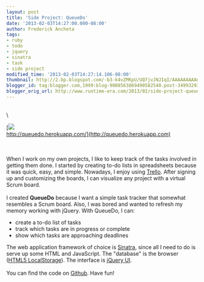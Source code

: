 ```yaml
---
layout: post
title: 'Side Project: QueueDo'
date: '2013-02-03T14:27:00.000-08:00'
author: Frederick Ancheta
tags:
- ruby
- todo
- jquery
- sinatra
- task
- side project
modified_time: '2013-02-03T14:27:14.106-08:00'
thumbnail: http://2.bp.blogspot.com/-b3-k4vZMKpU/UQ7jvJNJIqI/AAAAAAAAAnY/FPuNQg1IQxs/s72-c/big-logo.png
blogger_id: tag:blogger.com,1999:blog-9008563869490582540.post-3499329348553730101
blogger_orig_url: http://www.runtime-era.com/2013/02/side-project-queuedo.html
---
```


\
\

[![](http://2.bp.blogspot.com/-b3-k4vZMKpU/UQ7jvJNJIqI/AAAAAAAAAnY/FPuNQg1IQxs/s320/big-logo.png)\
http://queuedo.herokuapp.com/](http://queuedo.herokuapp.com)

\
\
 When I work on my own projects, I like to keep track of the tasks
involved in getting them done. I started by creating to-do lists in
spreadsheets because it was quick, easy, and simple. Nowadays, I enjoy
using [Trello](https://trello.com/). After signing up and customizing
the boards, I can visualize any project with a virtual Scrum board. \
\
 I created **QueueDo** because I want a simple task tracker that
somewhat resembles a Scrum board. Also, I was bored and wanted to
refresh my memory working with jQuery. With QueueDo, I can:

-   create a to-do list of tasks
-   track which tasks are in progress or complete
-   show which tasks are approaching deadlines

The web application framework of choice is
[Sinatra](http://www.sinatrarb.com/), since all I need to do is serve up
some HTML and JavaScript. The "database" is the browser ([HTML5
LocalStorage](http://diveintohtml5.info/storage.html)). The interface is
[jQuery UI](http://jqueryui.com/). \
\
 You can find the code on [Github](https://github.com/era86/queue_do).
Have fun!
